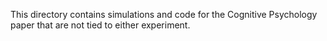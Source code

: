This directory contains simulations and code for the Cognitive Psychology paper that are not tied to either experiment.